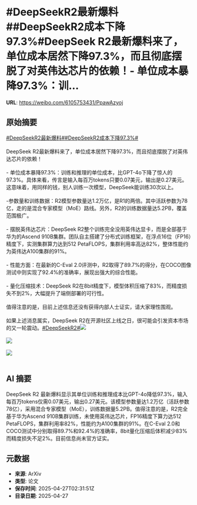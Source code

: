 # #DeepSeekR2最新爆料##DeepSeekR2成本下降97.3%#DeepSeek R2最新爆料来了，单位成本居然下降97.3%，而且彻底摆脱了对英伟达芯片的依赖！- 单位成本暴降97.3%：训...

**URL**: https://weibo.com/6105753431/PpawAzyoj

## 原始摘要

<a href="https://m.weibo.cn/search?containerid=231522type%3D1%26t%3D10%26q%3D%23DeepSeekR2%E6%9C%80%E6%96%B0%E7%88%86%E6%96%99%23&amp;extparam=%23DeepSeekR2%E6%9C%80%E6%96%B0%E7%88%86%E6%96%99%23" data-hide=""><span class="surl-text">#DeepSeekR2最新爆料#</span></a><a href="https://m.weibo.cn/search?containerid=231522type%3D1%26t%3D10%26q%3D%23DeepSeekR2%E6%88%90%E6%9C%AC%E4%B8%8B%E9%99%8D97.3%25%23&amp;extparam=%23DeepSeekR2%E6%88%90%E6%9C%AC%E4%B8%8B%E9%99%8D97.3%25%23" data-hide=""><span class="surl-text">#DeepSeekR2成本下降97.3%#</span></a><br><br>DeepSeek R2最新爆料来了，单位成本居然下降97.3%，而且彻底摆脱了对英伟达芯片的依赖！<br><br>- 单位成本暴降97.3%：训练和推理的单位成本，比GPT-4o下降了惊人的97.3%。具体来看，传言是输入每百万tokens只要0.07美元，输出是0.27美元。这意味着，用同样的钱，别人训练一次模型，DeepSeek能训练30次以上。<br><br>-参数量和训练数据：R2模型参数量达1.2万亿，是R1的两倍。其中活跃参数为78亿，走的是混合专家模型（MoE）路线。另外，R2的训练数据量达5.2PB，覆盖范围极广。<br>    <br>- 摆脱英伟达芯片：DeepSeek R2整个训练完全没用英伟达显卡，而是全部基于华为的Ascend 910B集群。团队自主搭建了分布式训练框架，在浮点16位（FP16）精度下，实测集群算力达到512 PetaFLOPS，集群利用率高达82%，整体性能约为英伟达A100集群的91%。<br>    <br>- 性能方面：在最新的C-Eval 2.0评测中，R2取得了89.7%的得分，在COCO图像测试中则实现了92.4%的准确率，展现出强大的综合性能。<br>    <br>- 量化压缩技术：DeepSeek R2在8bit精度下，模型体积压缩了83%，而精度损失不到2%，大幅提升了端侧部署的可行性。<br><br>值得注意的是，目前上述信息还没有获得内部人士证实，请大家理性围观。<br><br>如果上述消息属实，DeepSeek R2在开源社区上线之日，很可能会引发资本市场的又一轮震动。<a href="https://m.weibo.cn/search?containerid=231522type%3D1%26t%3D10%26q%3D%23DeepSeekR2%23&amp;extparam=%23DeepSeekR2%23" data-hide=""><span class="surl-text">#DeepSeekR2#</span></a><img style="" src="https://tvax4.sinaimg.cn/large/006Fd7o3gy1i0v5dqzxjzj30zk0gfafu.jpg" referrerpolicy="no-referrer"><br><br><img style="" src="https://tvax1.sinaimg.cn/large/006Fd7o3gy1i0v5dtj2i2j30xc0k8h16.jpg" referrerpolicy="no-referrer"><br><br><img style="" src="https://tvax3.sinaimg.cn/large/006Fd7o3gy1i0v5du37nsj315e10qtj7.jpg" referrerpolicy="no-referrer"><br><br>

## AI 摘要

DeepSeek R2 最新爆料显示其单位训练和推理成本比GPT-4o降低97.3%，输入每百万tokens仅需0.07美元，输出0.27美元。该模型参数量达1.2万亿（活跃参数78亿），采用混合专家模型（MoE），训练数据量5.2PB。值得注意的是，R2完全基于华为Ascend 910B集群训练，未使用英伟达芯片，FP16精度下算力达512 PetaFLOPS，集群利用率82%，性能约为A100集群的91%。在C-Eval 2.0和COCO测试中分别取得89.7%和92.4%的准确率，8bit量化压缩后体积减少83%而精度损失不足2%。目前信息尚未官方证实。

## 元数据

- **来源**: ArXiv
- **类型**: 论文
- **保存时间**: 2025-04-27T02:31:51Z
- **目录日期**: 2025-04-27
